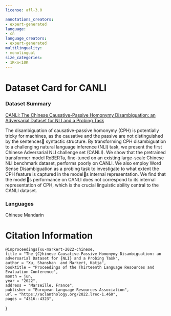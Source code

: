 ```yaml
---
license: afl-3.0

annotations_creators:
- expert-generated
language:
- cn
language_creators:
- expert-generated
multilinguality:
- monolingual
size_categories:
- 1K<n<10K
---
```


# Dataset Card for CANLI


### Dataset Summary
[CANLI: The Chinese Causative-Passive Homonymy Disambiguation: an Adversarial Dataset for NLI and a Probing Task](http://www.lrec-conf.org/proceedings/lrec2022/pdf/2022.lrec-1.460.pdf)

The disambiguation of causative-passive homonymy (CPH) is potentially tricky for machines, as the causative and the passive
are not distinguished by the sentences syntactic structure. By transforming CPH disambiguation to a challenging natural
language inference (NLI) task, we present the first Chinese Adversarial NLI challenge set (CANLI). We show that the pretrained
transformer model RoBERTa, fine-tuned on an existing large-scale Chinese NLI benchmark dataset, performs poorly on CANLI.
We also employ Word Sense Disambiguation as a probing task to investigate to what extent the CPH feature is captured in
the models internal representation. We find that the models performance on CANLI does not correspond to its internal
representation of CPH, which is the crucial linguistic ability central to the CANLI dataset. 

### Languages
Chinese Mandarin

# Citation Information

    @inproceedings{xu-markert-2022-chinese,
    title = "The {C}hinese Causative-Passive Homonymy Disambiguation: an adversarial Dataset for {NLI} and a Probing Task",
    author = "Xu, Shanshan  and Markert, Katja",
    booktitle = "Proceedings of the Thirteenth Language Resources and Evaluation Conference",
    month = jun,
    year = "2022",
    address = "Marseille, France",
    publisher = "European Language Resources Association",
    url = "https://aclanthology.org/2022.lrec-1.460",
    pages = "4316--4323",
} 
        